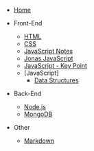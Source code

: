 <!-- docs/_sidebar.md -->

- [Home](README)

- Front-End

  - [HTML](frontend/HTML)
  - [CSS](frontend/CSS)
  - [JavaScript Notes](frontend/JavaScript)
  - [Jonas JavaScript](frontend/CompleteJS)
  - [JavaScript - Key Point](frontend/JS_KeyPoint)
  - [JavaScript]
    - [Data Structures](frontend\JavaScript\Data_Structures.md)

- Back-End

  - [Node.js](backend/Node.js)
  - [MongoDB](backend/MongoDB)

- Other
  - [Markdown](other/Markdown)
